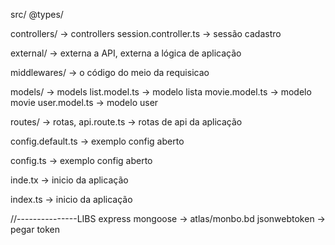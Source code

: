 src/
@types/

controllers/                -> controllers
    session.controller.ts       -> sessão cadastro

external/                   -> externa a API, externa a lógica de aplicação

middlewares/                -> o código do meio da requisicao

models/                     -> models
    list.model.ts               -> modelo lista
    movie.model.ts              -> modelo movie
    user.model.ts               -> modelo user

   
routes/                     -> rotas, 
    api.route.ts                -> rotas de api da aplicação

config.default.ts           -> exemplo config aberto

config.ts                   -> exemplo config aberto

inde.tx                     -> inicio da aplicação

index.ts -> inicio da aplicação




//---------------LIBS
express
mongoose    -> atlas/monbo.bd
jsonwebtoken -> pegar token